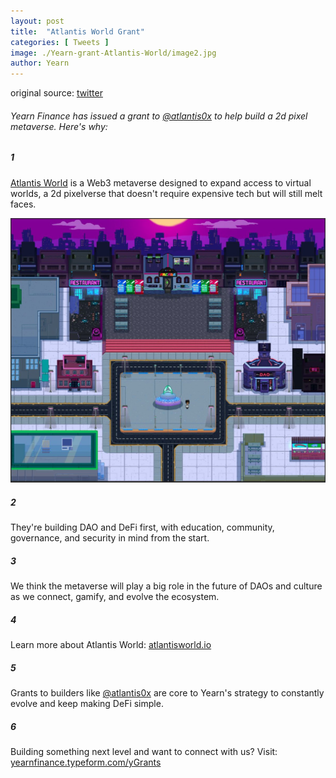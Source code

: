 ```yaml
---
layout: post
title:  "Atlantis World Grant"
categories: [ Tweets ]
image: ./Yearn-grant-Atlantis-World/image2.jpg
author: Yearn
---
```


original source: [twitter](https://twitter.com/iearnfinance/status/1432387438014435332)

###### Yearn Finance has issued a grant to [@atlantis0x](https://twitter.com/atlantis0x) to help build a 2d pixel metaverse. Here's why:

##### 1

[Atlantis World](https://twitter.com/atlantis0x) is a Web3 metaverse designed to expand access to virtual worlds, a 2d pixelverse that doesn't require expensive tech but will still melt faces.

![](image2.jpg)

##### 2

They're building DAO and DeFi first, with education, community, governance, and security in mind from the start.

##### 3

We think the metaverse will play a big role in the future of DAOs and culture as we connect, gamify, and evolve the ecosystem.

##### 4

Learn more about Atlantis World:  [atlantisworld.io](https://atlantisworld.io)

##### 5

Grants to builders like [@atlantis0x](https://twitter.com/atlantis0x) are core to Yearn's strategy to constantly evolve and keep making DeFi simple.

##### 6

Building something next level and want to connect with us? Visit: [yearnfinance.typeform.com/yGrants](https://yearnfinance.typeform.com/yGrants)
